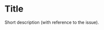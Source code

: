 <!--- 
IMPORTANT:
1. If you add a new functionality remember about adding tests!
2. Always reference to the issue describing problem.
3. Remember about adding reviewer to your change!
--->

# Title

Short description (with reference to the issue).
